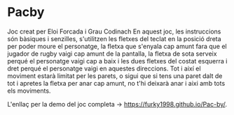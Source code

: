 # Pacby
Joc creat per Eloi Forcada i Grau Codinach
En aquest joc, les instruccions són bàsiques i senzilles, s'utilitzen les fletxes del teclat en la posició dreta per poder moure el personatge, la fletxa que s'enyala cap amunt fara que el jugador de rugby vaigi cap amunt de la pantalla, la fletxa de sota serveix perqué el personatge vaigi cap a baix i les dues fletxes del costat esquerra i dret perqué el personatge vaigi en aquestes direccions. Tot i així el moviment estarà limitat per les parets, o sigui que si tens una paret dalt de tot i apretes la fletxa per anar cap amunt, no t'hi deixarà anar i aixi amb tots els moviments.

L'enllaç per la demo del joc completa -> https://furky1998.github.io/Pac-by/.
